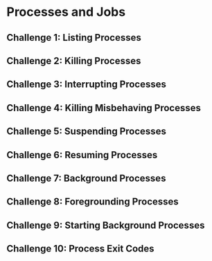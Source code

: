 # Processes and Jobs 

## Challenge 1: Listing Processes
## Challenge 2: Killing Processes
## Challenge 3: Interrupting Processes 
## Challenge 4: Killing Misbehaving Processes
## Challenge 5: Suspending Processes
## Challenge 6: Resuming Processes
## Challenge 7: Background Processes 
## Challenge 8: Foregrounding Processes
## Challenge 9: Starting Background Processes
## Challenge 10: Process Exit Codes 
